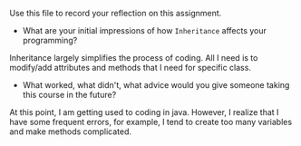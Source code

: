 Use this file to record your reflection on this assignment.

- What are your initial impressions of how `Inheritance` affects your programming?

Inheritance largely simplifies the process of coding. All I need is to modify/add attributes and methods that I need for specific class.
- What worked, what didn't, what advice would you give someone taking this course in the future?

At this point, I am getting used to coding in java. However, I realize that I have some frequent errors, for example, I tend to create too many variables and make methods complicated.